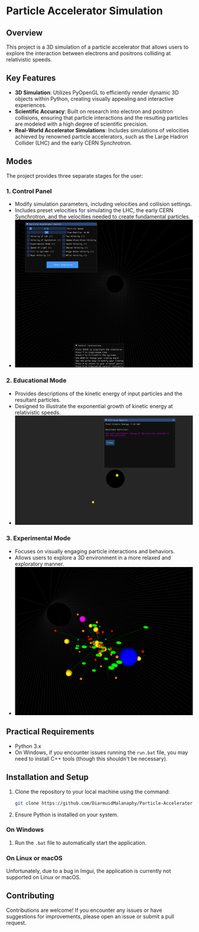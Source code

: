 # Particle Accelerator Simulation

## Overview

This project is a 3D simulation of a particle accelerator that allows users to explore the interaction between electrons and positrons colliding at relativistic speeds.

## Key Features

- **3D Simulation**: Utilizes PyOpenGL to efficiently render dynamic 3D objects within Python, creating visually appealing and interactive experiences.
- **Scientific Accuracy**: Built on research into electron and positron collisions, ensuring that particle interactions and the resulting particles are modeled with a high degree of scientific precision.
- **Real-World Accelerator Simulations**: Includes simulations of velocities achieved by renowned particle accelerators, such as the Large Hadron Collider (LHC) and the early CERN Synchrotron.

## Modes

The project provides three separate stages for the user:

### 1. Control Panel

- Modify simulation parameters, including velocities and collision settings.
- Includes preset velocities for simulating the LHC, the early CERN Synchrotron, and the velocities needed to create fundamental particles.
- ![Control Panel](code/images/control_panel.png)

### 2. Educational Mode

- Provides descriptions of the kinetic energy of input particles and the resultant particles.
- Designed to illustrate the exponential growth of kinetic energy at relativistic speeds.
- ![Educational Mode](code/images/Education_mode.png)

### 3. Experimental Mode

- Focuses on visually engaging particle interactions and behaviors.
- Allows users to explore a 3D environment in a more relaxed and exploratory manner.
- ![Experimental Mode](code/images/fun_mode.png)

## Practical Requirements

- Python 3.x
- On Windows, if you encounter issues running the `run.bat` file, you may need to install C++ tools (though this shouldn't be necessary).

## Installation and Setup

1. Clone the repository to your local machine using the command:
    ```bash
    git clone https://github.com/DiarmuidMalanaphy/Particle-Accelerator-Simulator/
    ```
2. Ensure Python is installed on your system.

### On Windows

1. Run the `.bat` file to automatically start the application.

### On Linux or macOS

Unfortunately, due to a bug in Imgui, the application is currently not supported on Linux or macOS.

## Contributing

Contributions are welcome! If you encounter any issues or have suggestions for improvements, please open an issue or submit a pull request.


